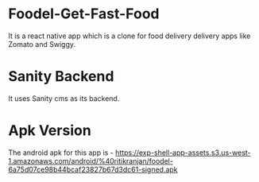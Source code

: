 # Foodel-Get-Fast-Food
It is a react native app which is a clone for food delivery delivery apps like Zomato and Swiggy.

# Sanity Backend
It uses Sanity cms as its backend.

# Apk Version
The android apk for this app is - https://exp-shell-app-assets.s3.us-west-1.amazonaws.com/android/%40ritikranjan/foodel-6a75d07ce98b44bcaf23827b67d3dc61-signed.apk
